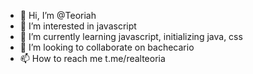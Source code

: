- 👋 Hi, I’m @Teoriah
- 👀 I’m interested in javascript
- 🌱 I’m currently learning javascript, initializing java, css
- 💞️ I’m looking to collaborate on bachecario
- 📫 How to reach me t.me/realteoria

<!---
Teoriah/Teoriah is a ✨ special ✨ repository because its `README.md` (this file) appears on your GitHub profile.
You can click the Preview link to take a look at your changes.
--->
